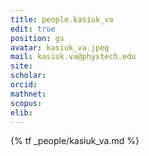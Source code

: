 ```yaml
---
title: people.kasiuk_va
edit: true
position: gs
avatar: kasiuk_va.jpeg
mail: kasiuk.va@phystech.edu
site:
scholar:
orcid:
mathnet:
scopus:
elib:
---
```


{% tf _people/kasiuk_va.md %}
